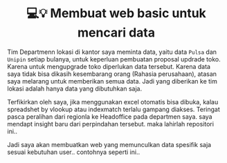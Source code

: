 <h1 align = 'center'> 💻💡 Membuat web basic untuk mencari data</h1>

Tim Departmenn lokasi di kantor saya meminta data, yaitu data `Pulsa` dan `Unipin` setiap bulanya, untuk keperluan pembuatan proposal updrade toko. Karena untuk mengupgrade toko diperlukan data tersebut. Karena data saya tidak bisa dikasih kesembarang orang (Rahasia perusahaan), atasan saya melarang untuk memberikan semua data. Jadi yang diberikan ke tim lokasi adalah hanya data yang dibutuhkan saja.

Terfikirkan oleh saya, jika menggunakan excel otomatis bisa dibuka, kalau spreadshet by vlookup atau indexmatch terlalu gampang diakses. Teringat pasca peralihan dari regionla ke Headoffice pada departmen saya. saya mendapt insight baru dari perpindahan tersebut. maka lahirlah repositori ini..

Jadi saya akan membuatkan web yang memunculkan data spesifik saja sesuai kebutuhan user.. contohnya seperti ini..

